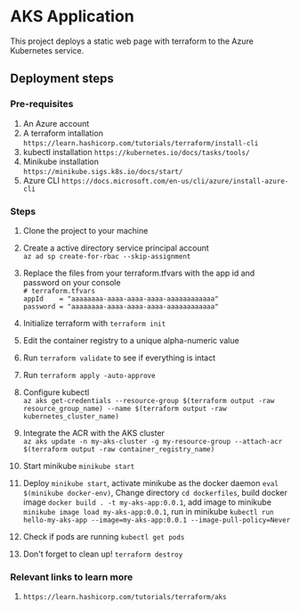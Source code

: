 # AKS Application

This project deploys a static web page with terraform to the Azure Kubernetes service.

## Deployment steps
### Pre-requisites
1. An Azure account
2. A terraform intallation   
```https://learn.hashicorp.com/tutorials/terraform/install-cli```
3. kubectl installation
```https://kubernetes.io/docs/tasks/tools/```   
4. Minikube installation    
```https://minikube.sigs.k8s.io/docs/start/```  
5. Azure CLI
```https://docs.microsoft.com/en-us/cli/azure/install-azure-cli```

### Steps
1. Clone the project to your machine    

2. Create a active directory service principal account      
```az ad sp create-for-rbac --skip-assignment```

3. Replace the files from your terraform.tfvars with the app id and password on your console       
```# terraform.tfvars```  
```appId    = "aaaaaaaa-aaaa-aaaa-aaaa-aaaaaaaaaaaa"```     
```password = "aaaaaaaa-aaaa-aaaa-aaaa-aaaaaaaaaaaa"```     

4. Initialize terraform with ```terraform init```   

5. Edit the container registry to a unique alpha-numeric value   

6. Run ```terraform validate``` to see if everything is intact   

7. Run ```terraform apply -auto-approve```      

8. Configure kubectl    
```az aks get-credentials --resource-group $(terraform output -raw resource_group_name) --name $(terraform output -raw kubernetes_cluster_name)```

9. Integrate the ACR with the AKS cluster   
```az aks update -n my-aks-cluster -g my-resource-group --attach-acr $(terraform output -raw container_registry_name)```    

10. Start minikube  ```minikube start```    

11. Deploy ```minikube start```, activate minikube as the docker daemon ```eval $(minikube docker-env)```, Change directory ```cd dockerfiles```, build docker image ```docker build . -t my-aks-app:0.0.1```, add image to minikube ```minikube image load my-aks-app:0.0.1```, run in minikube ```kubectl run hello-my-aks-app --image=my-aks-app:0.0.1 --image-pull-policy=Never```

12. Check if pods are running ```kubectl get pods```  

13. Don't forget to clean up! ```terraform destroy```   


### Relevant links to learn more    
1. ```https://learn.hashicorp.com/tutorials/terraform/aks```